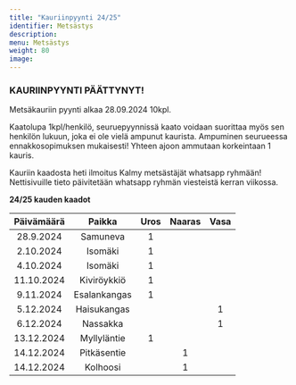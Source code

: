 ```yaml
---
title: "Kauriinpyynti 24/25"
identifier: Metsästys
description:
menu: Metsästys
weight: 80
image:
---
```


### KAURIINPYYNTI PÄÄTTYNYT!

Metsäkauriin pyynti alkaa 28.09.2024 10kpl.

Kaatolupa 1kpl/henkilö, seuruepyynnissä kaato voidaan suorittaa myös sen henkilön lukuun, joka ei ole vielä ampunut kaurista.
Ampuminen seurueessa ennakkosopimuksen mukaisesti! Yhteen ajoon ammutaan korkeintaan 1 kauris.

Kauriin kaadosta heti ilmoitus Kalmy metsästäjät whatsapp ryhmään! Nettisivuille tieto päivitetään whatsapp ryhmän viesteistä kerran viikossa.

**24/25 kauden kaadot**

| Päivämäärä |    Paikka    | Uros | Naaras | Vasa |
| :--------: | :----------: | :--: | :----: | :--: |
| 28.9.2024  |   Samuneva   |  1   |        |      |
| 2.10.2024  |   Isomäki    |  1   |        |      |
| 4.10.2024  |   Isomäki    |  1   |        |      |
| 11.10.2024 | Kiviröykkiö  |  1   |        |      |
| 9.11.2024  | Esalankangas |  1   |        |      |
| 5.12.2024  | Haisukangas  |      |        |  1   |
| 6.12.2024  |   Nassakka   |      |        |  1   |
| 13.12.2024 | Myllyläntie  |  1   |        |      |
| 14.12.2024 | Pitkäsentie  |      |   1    |      |
| 14.12.2024 |   Kolhoosi   |      |   1    |      |

